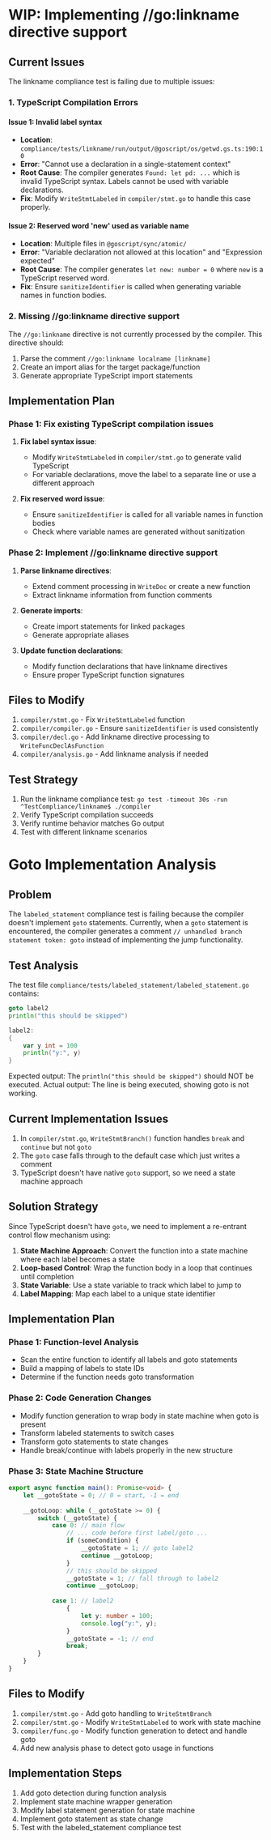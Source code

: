 # WIP: Implementing //go:linkname directive support

## Current Issues

The linkname compliance test is failing due to multiple issues:

### 1. TypeScript Compilation Errors

#### Issue 1: Invalid label syntax
- **Location**: `compliance/tests/linkname/run/output/@goscript/os/getwd.gs.ts:190:10`
- **Error**: "Cannot use a declaration in a single-statement context"
- **Root Cause**: The compiler generates `Found: let pd: ...` which is invalid TypeScript syntax. Labels cannot be used with variable declarations.
- **Fix**: Modify `WriteStmtLabeled` in `compiler/stmt.go` to handle this case properly.

#### Issue 2: Reserved word 'new' used as variable name
- **Location**: Multiple files in `@goscript/sync/atomic/`
- **Error**: "Variable declaration not allowed at this location" and "Expression expected"
- **Root Cause**: The compiler generates `let new: number = 0` where `new` is a TypeScript reserved word.
- **Fix**: Ensure `sanitizeIdentifier` is called when generating variable names in function bodies.

### 2. Missing //go:linkname directive support

The `//go:linkname` directive is not currently processed by the compiler. This directive should:
1. Parse the comment `//go:linkname localname [linkname]`
2. Create an import alias for the target package/function
3. Generate appropriate TypeScript import statements

## Implementation Plan

### Phase 1: Fix existing TypeScript compilation issues

1. **Fix label syntax issue**:
   - Modify `WriteStmtLabeled` in `compiler/stmt.go` to generate valid TypeScript
   - For variable declarations, move the label to a separate line or use a different approach

2. **Fix reserved word issue**:
   - Ensure `sanitizeIdentifier` is called for all variable names in function bodies
   - Check where variable names are generated without sanitization

### Phase 2: Implement //go:linkname directive support

1. **Parse linkname directives**:
   - Extend comment processing in `WriteDoc` or create a new function
   - Extract linkname information from function comments

2. **Generate imports**:
   - Create import statements for linked packages
   - Generate appropriate aliases

3. **Update function declarations**:
   - Modify function declarations that have linkname directives
   - Ensure proper TypeScript function signatures

## Files to Modify

1. `compiler/stmt.go` - Fix `WriteStmtLabeled` function
2. `compiler/compiler.go` - Ensure `sanitizeIdentifier` is used consistently
3. `compiler/decl.go` - Add linkname directive processing to `WriteFuncDeclAsFunction`
4. `compiler/analysis.go` - Add linkname analysis if needed

## Test Strategy

1. Run the linkname compliance test: `go test -timeout 30s -run ^TestCompliance/linkname$ ./compiler`
2. Verify TypeScript compilation succeeds
3. Verify runtime behavior matches Go output
4. Test with different linkname scenarios 

# Goto Implementation Analysis

## Problem
The `labeled_statement` compliance test is failing because the compiler doesn't implement `goto` statements. Currently, when a `goto` statement is encountered, the compiler generates a comment `// unhandled branch statement token: goto` instead of implementing the jump functionality.

## Test Analysis
The test file `compliance/tests/labeled_statement/labeled_statement.go` contains:
```go
goto label2
println("this should be skipped")

label2:
{
    var y int = 100
    println("y:", y)
}
```

Expected output: The `println("this should be skipped")` should NOT be executed.
Actual output: The line is being executed, showing goto is not working.

## Current Implementation Issues
1. In `compiler/stmt.go`, `WriteStmtBranch()` function handles `break` and `continue` but not `goto`
2. The `goto` case falls through to the default case which just writes a comment
3. TypeScript doesn't have native `goto` support, so we need a state machine approach

## Solution Strategy
Since TypeScript doesn't have `goto`, we need to implement a re-entrant control flow mechanism using:

1. **State Machine Approach**: Convert the function into a state machine where each label becomes a state
2. **Loop-based Control**: Wrap the function body in a loop that continues until completion
3. **State Variable**: Use a state variable to track which label to jump to
4. **Label Mapping**: Map each label to a unique state identifier

## Implementation Plan

### Phase 1: Function-level Analysis
- Scan the entire function to identify all labels and goto statements
- Build a mapping of labels to state IDs
- Determine if the function needs goto transformation

### Phase 2: Code Generation Changes
- Modify function generation to wrap body in state machine when goto is present
- Transform labeled statements to switch cases
- Transform goto statements to state changes
- Handle break/continue with labels properly in the new structure

### Phase 3: State Machine Structure
```typescript
export async function main(): Promise<void> {
    let __gotoState = 0; // 0 = start, -1 = end
    
    __gotoLoop: while (__gotoState >= 0) {
        switch (__gotoState) {
            case 0: // main flow
                // ... code before first label/goto ...
                if (someCondition) {
                    __gotoState = 1; // goto label2
                    continue __gotoLoop;
                }
                // this should be skipped
                __gotoState = 1; // fall through to label2
                continue __gotoLoop;
                
            case 1: // label2
                {
                    let y: number = 100;
                    console.log("y:", y);
                }
                __gotoState = -1; // end
                break;
        }
    }
}
```

## Files to Modify
1. `compiler/stmt.go` - Add goto handling to `WriteStmtBranch`
2. `compiler/stmt.go` - Modify `WriteStmtLabeled` to work with state machine
3. `compiler/func.go` - Modify function generation to detect and handle goto
4. Add new analysis phase to detect goto usage in functions

## Implementation Steps
1. Add goto detection during function analysis
2. Implement state machine wrapper generation
3. Modify label statement generation for state machine
4. Implement goto statement as state change
5. Test with the labeled_statement compliance test 